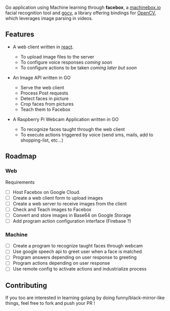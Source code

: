 Go application using Machine learning through **facebox**, a [machinebox.io](machinebox.io) facial recognition tool and [gocv](#), a library offering bindings for [OpenCV](#), which leverages image parsing in videos.

## Features

- A web client written in [react](#).

  - To upload image files to the server
  - To configure voice responses _coming soon_
  - To configure actions to be taken _coming later but soon_

- An Image API written in GO

  - Serve the web client
  - Process Post requests
  - Detect faces in picture
  - Crop faces from pictures
  - Teach them to Facebox

- A Raspberry Pi Webcam Application written in GO
  - To recognize faces taught through the web client
  - To execute actions triggered by voice (send sms, mails, add to shopping-list, etc...)

## Roadmap

### Web

Requirements

- [ ] Host Facebox on Google Cloud.
- [ ] Create a web client form to upload images
- [ ] Create a web server to receive images from the client
- [ ] Check and Teach images to Facebox
- [ ] Convert and store images in Base64 on Google Storage
- [ ] Add program action configuration interface (Firebase ?)

### Machine

- [ ] Create a program to recognize taught faces through webcam
- [ ] Use google speech api to greet user when a face is matched
- [ ] Program answers depending on user response to greeting
- [ ] Program actions depending on user response
- [ ] Use remote config to activate actions and industrialize process

## Contributing

If you too are interested in learning golang by doing funny/black-mirror-like things, feel free to fork and push your PR !

